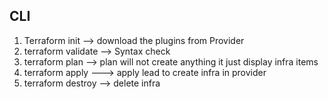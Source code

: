 ## CLI 
   1. Terraform init --> download the plugins from Provider 
   2. terraform validate  --> Syntax check 
   3. terraform plan   --> plan will not create anything it just display infra items
   4. terraform apply   ---> apply lead to create infra in provider 
   5. terraform destroy --> delete infra 
   